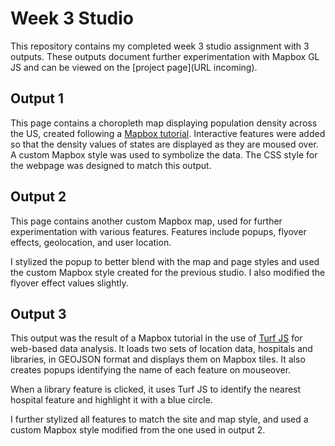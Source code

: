 # Week 3 Studio
This repository contains my completed week 3 studio assignment with 3 outputs. These outputs document further experimentation with Mapbox GL JS and can be viewed on the [project page](URL incoming).

## Output 1
This page contains a choropleth map displaying population density across the US, created following a [Mapbox tutorial](https://docs.mapbox.com/help/tutorials/choropleth-studio-gl-pt-1/).  Interactive features were added so that the density values of states are displayed as they are moused over. A custom Mapbox style was used to symbolize the data. The CSS style for the webpage was designed to match this output.

## Output 2
This page contains another custom Mapbox map, used for further experimentation with various features. Features include popups, flyover effects, geolocation, and user location. 

I stylized the popup to better blend with the map and page styles and used the custom Mapbox style created for the previous studio. I also modified the flyover effect values slightly.

## Output 3
This output was the result of a Mapbox tutorial in the use of [Turf JS](https://docs.mapbox.com/help/tutorials/analysis-with-turf/) for web-based data analysis. It loads two sets of location data, hospitals and libraries, in GEOJSON format and displays them on Mapbox tiles. It also creates popups identifying the name of each feature on mouseover. 

When a library feature is clicked, it uses Turf JS to identify the nearest hospital feature and highlight it with a blue circle.

I further stylized all features to match the site and map style, and used a custom Mapbox style modified from the one used in output 2.
